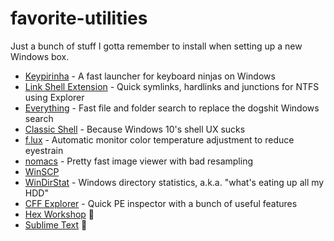 # favorite-utilities
Just a bunch of stuff I gotta remember to install when setting up a new Windows box.

* [Keypirinha](https://keypirinha.com) - A fast launcher for keyboard ninjas on Windows
* [Link Shell Extension](https://schinagl.priv.at/nt/hardlinkshellext/linkshellextension.html) - Quick symlinks, hardlinks and junctions for NTFS using Explorer
* [Everything](https://www.voidtools.com) - Fast file and folder search to replace the dogshit Windows search
* [Classic Shell](http://www.classicshell.net) - Because Windows 10's shell UX sucks
* [f.lux](https://justgetflux.com) - Automatic monitor color temperature adjustment to reduce eyestrain
* [nomacs](https://nomacs.org) - Pretty fast image viewer with bad resampling
* [WinSCP](https://winscp.net/eng/index.php)
* [WinDirStat](https://windirstat.net) - Windows directory statistics, a.k.a. "what's eating up all my HDD"
* [CFF Explorer](https://ntcore.com/?page_id=388) - Quick PE inspector with a bunch of useful features
* [Hex Workshop](http://www.hexworkshop.com) :money_with_wings:
* [Sublime Text](https://www.sublimetext.com) :money_with_wings:
